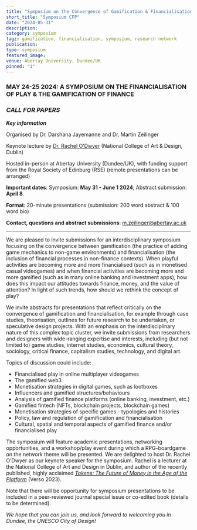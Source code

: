 ```yaml
---
title: "Symposium on the Convergence of Gamification & Financialisation"
short_title: "Symposium CFP"
date: "2024-05-31"
description:
category: symposium
tagz: gamification, financialisation, symposium, research network
publication:
type: symposium
featured_image:
venue: Abertay University, Dundee/UK
pinned: "1"
---
```


### MAY 24-25 2024: A SYMPOSIUM ON THE FINANCIALISATION OF PLAY & THE GAMIFICATION OF FINANCE

### _CALL FOR PAPERS_

**_Key information_**

Organised by Dr. Darshana Jayemanne and Dr. Martin Zeilinger

Keynote lecture by [Dr. Rachel O’Dwyer](https://rachelodwyer.com/) (National College of Art & Design, Dublin)

Hosted in-person at Abertay University (Dundee/UK), with funding support from the Royal Society of Edinburg (RSE) (remote presentations can be arranged)

**Important dates**: Symposium: **May 31 - June 1 2024**; Abstract submission: **April 8**.

**Format**: 20-minute presentations (submission: 200 word abstract & 100 word bio)

**Contact, questions and abstract submissions**: m.zeilinger@abertay.ac.uk

---

We are pleased to invite submissions for an interdisciplinary symposium focusing on the convergence between gamification (the practice of adding game mechanics to non-game environments) and financialisation (the inclusion of financial processes in non-finance contexts). When playful activities are becoming more and more financialised (such as in monetised casual videogames) and when financial activities are becoming more and more gamified (such as in many online banking and investment apps), how does this impact our attitudes towards finance, money, and the value of attention? In light of such trends, how should we rethink the concept of play?

We invite abstracts for presentations that reflect critically on the convergence of gamification and financialisation, for example through case studies, theorisation, outlines for future research to be undertaken, or speculative design projects. With an emphasis on the interdisciplinary nature of this complex topic cluster, we invite submissions from researchers and designers with wide-ranging expertise and interests, including (but not limited to) game studies, internet studies, economics, cultural theory, sociology, critical finance, capitalism studies, technology, and digital art.

Topics of discussion could include:

- Financialised play in online multiplayer videogames
- The gamified web3
- Monetisation strategies in digital games, such as lootboxes
- Influencers and gamified structures/behaviours
- Analysis of gamified finance platforms (online banking, investment, etc.)
- Gamified fintech (NFTs, blockchain projects, blockchain games)
- Monetisation strategies of specific games - typologies and histories
- Policy, law and regulation of gamification and financialisation
- Cultural, spatial and temporal aspects of gamified finance and/or financialised play

The symposium will feature academic presentations, networking opportunities, and a workshop/play event during which a RPG-boardgame on the network theme will be presented. We are delighted to host Dr. Rachel O’Dwyer as our keynote speaker for the symposium. Rachel is a lecturer at the National College of Art and Design in Dublin, and author of the recently published, highly acclaimed [_Tokens: The Future of Money in the Age of the Platform_](https://www.versobooks.com/en-gb/products/2957-tokens) (Verso 2023).

Note that there will be opportunity for symposium presentations to be included in a peer-reviewed journal special issue or co-edited book (details to be determined).

_We hope that you can join us, and look forward to welcoming you in Dundee, the UNESCO City of Design!_
